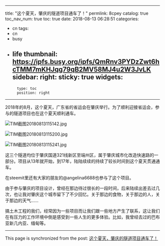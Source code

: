
---
title: "这个夏天，肇庆的隧道项目通车了！"
permlink: 8cpey
catalog: true
toc_nav_num: true
toc: true
date: 2018-08-13 06:28:51
categories:
- cn
tags:
- cn
- busy
- life
thumbnail: https://ipfs.busy.org/ipfs/QmRnv3PYDzZwt6hcTMM7mKHJqg79qB2MV58MJ4u2W3JvLK
sidebar:
    right:
        sticky: true
widgets:
    -
        type: toc
        position: right
---


2018年的8月，这个夏天，广东省的省运会在肇庆举行。为了顺利迎接省运会，参与的隧道项目也在这个夏天顺利通车。

![TIM截图20180813115142.jpg](https://ipfs.busy.org/ipfs/QmRnv3PYDzZwt6hcTMM7mKHJqg79qB2MV58MJ4u2W3JvLK)

![TIM截图20180813115200.jpg](https://ipfs.busy.org/ipfs/QmQf5Cf54pyuDMPQGziwMf7UCvPBtQP7cQHBEofESHRyML)

![TIM截图20180813115241.jpg](https://ipfs.busy.org/ipfs/QmbPgrA7oTYMvMPCN8tgfusPT3wf5D4pEQ4yoNfKkm9oeN)

这三个隧道均位于肇庆国道321线新区至端州区，属于肇庆城市化改造快速路的一部分。项目从13年就开始，到17年，陆陆续续的持续了较长时间到这个夏天贯通通车。


在steemit里还有大家的朋友的@angelina6688也参与了这个项目。

由于参与肇庆的项目设计，曾经在那边待过很长的一段时间，后来陆续出差去过几次，也让我对肇庆这个城市留下了不少回忆。关于那边的食物，关于那边的人，关于那边的天气......

搞土木工程的我们，经常因为一些项目而让我们跟一些地方产生了联系，这让我们在有压力的工作环境中倒是感受到一些人生的更多体验。比如，我曾经去过的巴布亚新几内亚、缅甸等。

- - -

This page is synchronized from the post: [这个夏天，肇庆的隧道项目通车了！](https://steemit.com/@yellowbird/8cpey)
